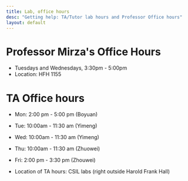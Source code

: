 ```yaml
---
title: Lab, office hours
desc: "Getting help: TA/Tutor lab hours and Professor Office hours"
layout: default
---
```



# Professor Mirza's Office Hours

* Tuesdays and Wednesdays, 3:30pm - 5:00pm
* Location: HFH 1155

# TA Office hours

* Mon: 2:00 pm - 5:00 pm (Boyuan)
* Tue: 10:00am - 11:30 am (Yimeng)
* Wed: 10:00am - 11:30 am (Yimeng)
* Thu: 10:00am - 11:30 am (Zhuowei)
* Fri: 2:00 pm - 3:30 pm (Zhouwei)

* Location of TA hours: CSIL labs (right outside Harold Frank Hall)
